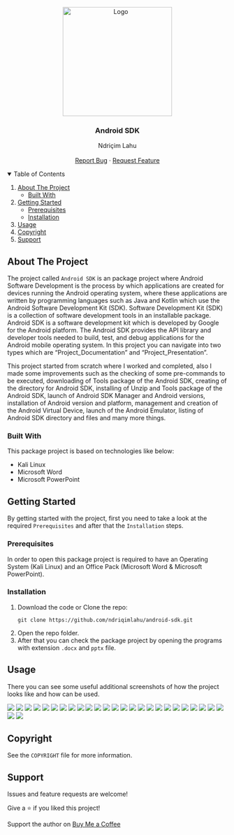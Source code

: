 <!-- PROJECT LOGO -->
<p align="center">
  <img src="https://github.com/ndriqimlahu/ndriqim-lahu-portfolio/blob/main/assets/portfolio/AndroidSDK.png" alt="Logo" width="250" height="250">
  <h3 align="center">Android SDK</h3>
  <p align="center">
    Ndriçim Lahu
    <br>
    <br>
    <a href="https://github.com/ndriqimlahu/android-sdk/issues">Report Bug</a>
    ·
    <a href="https://github.com/ndriqimlahu/android-sdk/issues">Request Feature</a>
  </p>
</p>


<!-- TABLE OF CONTENTS -->
<details open="open">
  <summary>Table of Contents</summary>
  <ol>
    <li>
      <a href="#about-the-project">About The Project</a>
      <ul>
        <li><a href="#built-with">Built With</a></li>
      </ul>
    </li>
    <li>
      <a href="#getting-started">Getting Started</a>
      <ul>
        <li><a href="#prerequisites">Prerequisites</a></li>
        <li><a href="#installation">Installation</a></li>
      </ul>
    </li>
    <li><a href="#usage">Usage</a></li>
    <li><a href="#copyright">Copyright</a></li>
    <li><a href="#support">Support</a></li>
  </ol>
</details>


<!-- ABOUT THE PROJECT -->
## About The Project

The project called `Android SDK` is an package project where Android Software Development is the process by which applications are created for devices running the Android operating system, where these applications are written by programming languages such as Java and Kotlin which use the Android Software Development Kit (SDK). Software Development Kit (SDK) is a collection of software development tools in an installable package. Android SDK is a software development kit which is developed by Google for the Android platform. The Android SDK provides the API library and developer tools needed to build, test, and debug applications for the Android mobile operating system. In this project you can navigate into two types which are “Project_Documentation” and “Project_Presentation”.

This project started from scratch where I worked and completed, also I made some improvements such as the checking of some pre-commands to be executed, downloading of Tools package of the Android SDK, creating of the directory for Android SDK, installing of Unzip and Tools package of the Android SDK, launch of Android SDK Manager and Android versions, installation of Android version and platform, management and creation of the Android Virtual Device, launch of the Android Emulator, listing of Android SDK directory and files and many more things.


### Built With

This package project is based on technologies like below:

* Kali Linux
* Microsoft Word
* Microsoft PowerPoint


<!-- GETTING STARTED -->
## Getting Started

By getting started with the project, first you need to take a look at the required `Prerequisites` and after that the `Installation` steps.


### Prerequisites

In order to open this package project is required to have an Operating System (Kali Linux) and an Office Pack (Microsoft Word & Microsoft PowerPoint).


### Installation

1. Download the code or Clone the repo:
   ```terminal
   git clone https://github.com/ndriqimlahu/android-sdk.git
   ```
2. Open the repo folder.
3. After that you can check the package project by opening the programs with extension `.docx` and `pptx` file.


<!-- USAGE -->
## Usage

There you can see some useful additional screenshots of how the project looks like and how can be used.

<img src="https://github.com/ndriqimlahu/android-sdk/blob/main/Preview/01-Kontrollimi%20i%20Verzionit%20te%20Java.png">
<img src="https://github.com/ndriqimlahu/android-sdk/blob/main/Preview/02-Kerkimi%20per%20Java%20JDK.png">
<img src="https://github.com/ndriqimlahu/android-sdk/blob/main/Preview/03-Instalimi%20i%20Java%20OpenJDK%2017-JRE.png">
<img src="https://github.com/ndriqimlahu/android-sdk/blob/main/Preview/04-Instalimi%20i%20tools%20per%20Android%20SDK.png">
<img src="https://github.com/ndriqimlahu/android-sdk/blob/main/Preview/05-Krijimi%20i%20direktoriumit%20p%C3%ABr%20android-sdk.png">
<img src="https://github.com/ndriqimlahu/android-sdk/blob/main/Preview/06-Direktoriumi%20i%20krijuar%20android-sdk.png">
<img src="https://github.com/ndriqimlahu/android-sdk/blob/main/Preview/07-Ndryshimi%20i%20direktoriumit%20ne%20android-sdk.png">
<img src="https://github.com/ndriqimlahu/android-sdk/blob/main/Preview/08-Marrja%20e%20fajllit%20tools%20te%20Android%20SDK%20nga%20Downloads.png">
<img src="https://github.com/ndriqimlahu/android-sdk/blob/main/Preview/09-Fajlli%20tools%20i%20Android%20SDK%20nga%20Downloads.png">
<img src="https://github.com/ndriqimlahu/android-sdk/blob/main/Preview/10-Instalimi%20i%20paketes%20per%20unzip.png">
<img src="https://github.com/ndriqimlahu/android-sdk/blob/main/Preview/11-Unzip%20i%20fajllit%20tools%20te%20Android%20SDK.png">
<img src="https://github.com/ndriqimlahu/android-sdk/blob/main/Preview/12-Ndryshimi%20i%20direktoriumit%20ne%20fazen%20fillestare.png">
<img src="https://github.com/ndriqimlahu/android-sdk/blob/main/Preview/13-Path%20i%20caktuar%20per%20te%20hapur%20Android%20qe%20vjen%20nga%20Tools.png">
<img src="https://github.com/ndriqimlahu/android-sdk/blob/main/Preview/14-Hapja%20me%20sukses%20e%20Android%20SDK%20Manager.png">
<img src="https://github.com/ndriqimlahu/android-sdk/blob/main/Preview/15-Zgjedhja%20e%20verzionit%20Android%207.0%20(API%2024)%20per%20Instalim.png">
<img src="https://github.com/ndriqimlahu/android-sdk/blob/main/Preview/16-Instalimi%20i%20packages%20per%20Android%20SDK%20Tools%2C%20Platform%2C%20Version.png">
<img src="https://github.com/ndriqimlahu/android-sdk/blob/main/Preview/17-Faza%20e%20Shkarkimit%20dhe%20Instalimit%20te%20packages.png">
<img src="https://github.com/ndriqimlahu/android-sdk/blob/main/Preview/18-Android%207.0%20(API%2024)%20i%20Instaluar%20me%20sukses.png">
<img src="https://github.com/ndriqimlahu/android-sdk/blob/main/Preview/19-Menaxhimi%20i%20AVDs%20(Android%20Virtual%20Device).png">
<img src="https://github.com/ndriqimlahu/android-sdk/blob/main/Preview/20-Krijimi%20i%20nje%20Android%20Virtual%20Device%20me%20specifika%20te%20caktuara.png">
<img src="https://github.com/ndriqimlahu/android-sdk/blob/main/Preview/21-Opsionet%20per%20startim%20te%20Android%20Virtual%20Device.png">
<img src="https://github.com/ndriqimlahu/android-sdk/blob/main/Preview/22-Startimi%20i%20Android%20Emulator%20permes%20terminal.png">
<img src="https://github.com/ndriqimlahu/android-sdk/blob/main/Preview/23-Startimi%20i%20Android%20Emulator%20permes%20GUI.png">
<img src="https://github.com/ndriqimlahu/android-sdk/blob/main/Preview/24-Android%20Emulator%20i%20startuar%20me%20sukses.png">
<img src="https://github.com/ndriqimlahu/android-sdk/blob/main/Preview/25-Menu%20me%20aplikacione%20ne%20Android%20Emulator.png">
<img src="https://github.com/ndriqimlahu/android-sdk/blob/main/Preview/26-Te%20dhena%20nga%20Android%20Emulator.png">
<img src="https://github.com/ndriqimlahu/android-sdk/blob/main/Preview/27-Fajlla%20shtese%20qe%20mund%20te%20gjenden%20ne%20android-sdk.png">


<!-- COPYRIGHT -->
## Copyright

See the `COPYRIGHT` file for more information.


<!-- SUPPORT -->
## Support

Issues and feature requests are welcome!

Give a ⭐️ if you liked this project!

Support the author on <a href="https://www.buymeacoffee.com/ndriqimlahu">Buy Me a Coffee</a>
